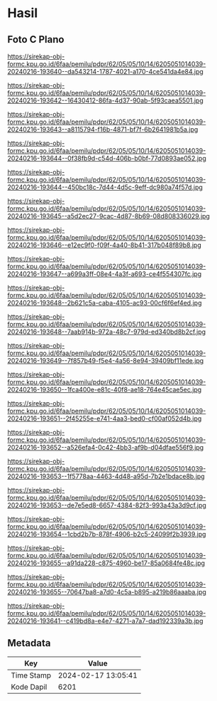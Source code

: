 # Hasil

## Foto C Plano

https://sirekap-obj-formc.kpu.go.id/6faa/pemilu/pdpr/62/05/05/10/14/6205051014039-20240216-193640--da543214-1787-4021-a170-4ce541da4e84.jpg

https://sirekap-obj-formc.kpu.go.id/6faa/pemilu/pdpr/62/05/05/10/14/6205051014039-20240216-193642--16430412-86fa-4d37-90ab-5f93caea5501.jpg

https://sirekap-obj-formc.kpu.go.id/6faa/pemilu/pdpr/62/05/05/10/14/6205051014039-20240216-193643--a8115794-f16b-4871-bf7f-6b2641981b5a.jpg

https://sirekap-obj-formc.kpu.go.id/6faa/pemilu/pdpr/62/05/05/10/14/6205051014039-20240216-193644--0f38fb9d-c54d-406b-b0bf-77d0893ae052.jpg

https://sirekap-obj-formc.kpu.go.id/6faa/pemilu/pdpr/62/05/05/10/14/6205051014039-20240216-193644--450bc18c-7d44-4d5c-9eff-dc980a74f57d.jpg

https://sirekap-obj-formc.kpu.go.id/6faa/pemilu/pdpr/62/05/05/10/14/6205051014039-20240216-193645--a5d2ec27-9cac-4d87-8b69-08d808336029.jpg

https://sirekap-obj-formc.kpu.go.id/6faa/pemilu/pdpr/62/05/05/10/14/6205051014039-20240216-193646--e12ec9f0-f09f-4a40-8b41-317b048f89b8.jpg

https://sirekap-obj-formc.kpu.go.id/6faa/pemilu/pdpr/62/05/05/10/14/6205051014039-20240216-193647--a699a3ff-08e4-4a3f-a693-ce4f554307fc.jpg

https://sirekap-obj-formc.kpu.go.id/6faa/pemilu/pdpr/62/05/05/10/14/6205051014039-20240216-193648--2b621c5a-caba-4105-ac93-00cf6f6ef4ed.jpg

https://sirekap-obj-formc.kpu.go.id/6faa/pemilu/pdpr/62/05/05/10/14/6205051014039-20240216-193648--7aab914b-972a-48c7-979d-ed340bd8b2cf.jpg

https://sirekap-obj-formc.kpu.go.id/6faa/pemilu/pdpr/62/05/05/10/14/6205051014039-20240216-193649--7f857b49-f5e4-4a56-8e94-39409bf11ede.jpg

https://sirekap-obj-formc.kpu.go.id/6faa/pemilu/pdpr/62/05/05/10/14/6205051014039-20240216-193650--1fca400e-e81c-40f8-ae18-764e45cae5ec.jpg

https://sirekap-obj-formc.kpu.go.id/6faa/pemilu/pdpr/62/05/05/10/14/6205051014039-20240216-193651--2f45255e-e741-4aa3-bed0-cf00af052d4b.jpg

https://sirekap-obj-formc.kpu.go.id/6faa/pemilu/pdpr/62/05/05/10/14/6205051014039-20240216-193652--a526efa4-0c42-4bb3-af9b-d04dfae556f9.jpg

https://sirekap-obj-formc.kpu.go.id/6faa/pemilu/pdpr/62/05/05/10/14/6205051014039-20240216-193653--1f5778aa-4463-4d48-a95d-7b2e1bdace8b.jpg

https://sirekap-obj-formc.kpu.go.id/6faa/pemilu/pdpr/62/05/05/10/14/6205051014039-20240216-193653--de7e5ed8-6657-4384-82f3-993a43a3d9cf.jpg

https://sirekap-obj-formc.kpu.go.id/6faa/pemilu/pdpr/62/05/05/10/14/6205051014039-20240216-193654--1cbd2b7b-878f-4906-b2c5-24099f2b3939.jpg

https://sirekap-obj-formc.kpu.go.id/6faa/pemilu/pdpr/62/05/05/10/14/6205051014039-20240216-193655--a91da228-c875-4960-be17-85a0684fe48c.jpg

https://sirekap-obj-formc.kpu.go.id/6faa/pemilu/pdpr/62/05/05/10/14/6205051014039-20240216-193655--70647ba8-a7d0-4c5a-b895-a219b86aaaba.jpg

https://sirekap-obj-formc.kpu.go.id/6faa/pemilu/pdpr/62/05/05/10/14/6205051014039-20240216-193641--c419bd8a-e4e7-4271-a7a7-dad192339a3b.jpg


## Metadata

| Key        | Value               |
| ---------- | ------------------- |
| Time Stamp | 2024-02-17 13:05:41 |
| Kode Dapil | 6201                |



